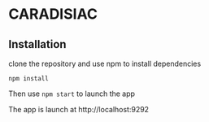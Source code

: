 # CARADISIAC

## Installation

clone the repository and use npm to install dependencies 

`npm install`


Then use `npm start` to launch the app

The app is launch at http://localhost:9292

